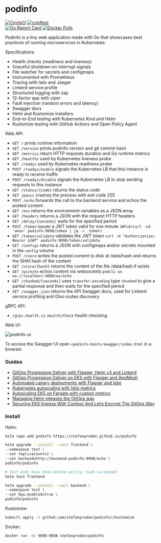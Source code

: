 # podinfo

[![CircleCI](https://circleci.com/gh/stefanprodan/podinfo.svg?style=svg)](https://circleci.com/gh/stefanprodan/podinfo)
[![conftest](https://github.com/stefanprodan/podinfo/workflows/test/badge.svg)](https://github.com/stefanprodan/podinfo/blob/master/.github/workflows/test.yml)  
[![Go Report Card](https://goreportcard.com/badge/github.com/stefanprodan/podinfo)](https://goreportcard.com/report/github.com/stefanprodan/podinfo)
[![Docker Pulls](https://img.shields.io/docker/pulls/stefanprodan/podinfo)](https://hub.docker.com/r/stefanprodan/podinfo)
  
Podinfo is a tiny web application made with Go that showcases best practices of running microservices in Kubernetes.   


Specifications:    

* Health checks (readiness and liveness)   
* Graceful shutdown on interrupt signals
* File watcher for secrets and configmaps 
* Instrumented with Prometheus  
* Tracing with Istio and Jaeger
* Linkerd service profile
* Structured logging with zap 
* 12-factor app with viper
* Fault injection (random errors and latency)
* Swagger docs
* Helm and Kustomize installers
* End-to-End testing with Kubernetes Kind and Helm 
* Kustomize testing with GitHub Actions and Open Policy Agent

 
Web API:

* `GET /` prints runtime information
* `GET /version` prints podinfo version and git commit hash 
* `GET /metrics` return HTTP requests duration and Go runtime metrics
* `GET /healthz` used by Kubernetes liveness probe
* `GET /readyz` used by Kubernetes readiness probe
* `POST /readyz/enable` signals the Kubernetes LB that this instance is ready to receive traffic
* `POST /readyz/disable` signals the Kubernetes LB to stop sending requests to this instance
* `GET /status/{code}` returns the status code
* `GET /panic` crashes the process with exit code 255
* `POST /echo` forwards the call to the backend service and echos the posted content 
* `GET /env` returns the environment variables as a JSON array
* `GET /headers` returns a JSON with the request HTTP headers
* `GET /delay/{seconds}` waits for the specified period
* `POST /token` issues a JWT token valid for one minute `JWT=$(curl -sd 'anon' podinfo:9898/token | jq -r .token)`
* `GET /token/validate` validates the JWT token `curl -H "Authorization: Bearer $JWT" podinfo:9898/token/validate`
* `GET /configs` returns a JSON with configmaps and/or secrets mounted in the `config` volume
* `POST /store` writes the posted content to disk at /data/hash and returns the SHA1 hash of the content
* `GET /store/{hash}` returns the content of the file /data/hash if exists
* `GET /ws/echo` echos content via websockets `podcli ws ws://localhost:9898/ws/echo`
* `GET /chunked/{seconds}` uses `transfer-encoding` type `chunked` to give a partial response and then waits for the specified period
* `GET /swagger.json` returns the API Swagger docs, used for Linkerd service profiling and Gloo routes discovery

gRPC API:

* `/grpc.health.v1.Health/Check` health checking

Web UI:

![podinfo-ui](https://raw.githubusercontent.com/stefanprodan/podinfo/gh-pages/screens/podinfo-ui-v3.png)

To access the Swagger UI open `<podinfo-host>/swagger/index.html` in a browser.

### Guides

* [GitOps Progressive Deliver with Flagger, Helm v3 and Linkerd](https://helm.workshop.flagger.dev/intro/)
* [GitOps Progressive Deliver on EKS with Flagger and AppMesh](https://eks.handson.flagger.dev/prerequisites/)
* [Automated canary deployments with Flagger and Istio](https://medium.com/google-cloud/automated-canary-deployments-with-flagger-and-istio-ac747827f9d1)
* [Kubernetes autoscaling with Istio metrics](https://medium.com/google-cloud/kubernetes-autoscaling-with-istio-metrics-76442253a45a)
* [Autoscaling EKS on Fargate with custom metrics](https://aws.amazon.com/blogs/containers/autoscaling-eks-on-fargate-with-custom-metrics/)
* [Managing Helm releases the GitOps way](https://medium.com/google-cloud/managing-helm-releases-the-gitops-way-207a6ac6ff0e)
* [Securing EKS Ingress With Contour And Let’s Encrypt The GitOps Way](https://aws.amazon.com/blogs/containers/securing-eks-ingress-contour-lets-encrypt-gitops/)

### Install

Helm:

```bash
helm repo add podinfo https://stefanprodan.github.io/podinfo

helm upgrade --install --wait frontend \
--namespace test \
--set replicaCount=2 \
--set backend=http://backend-podinfo:9898/echo \
podinfo/podinfo

# Test pods have hook-delete-policy: hook-succeeded
helm test frontend

helm upgrade --install --wait backend \
--namespace test \
--set hpa.enabled=true \
podinfo/podinfo
```

Kustomize:

```bash
kubectl apply -k github.com/stefanprodan/podinfo//kustomize
```

Docker:

```bash
docker run -dp 9898:9898 stefanprodan/podinfo
```
